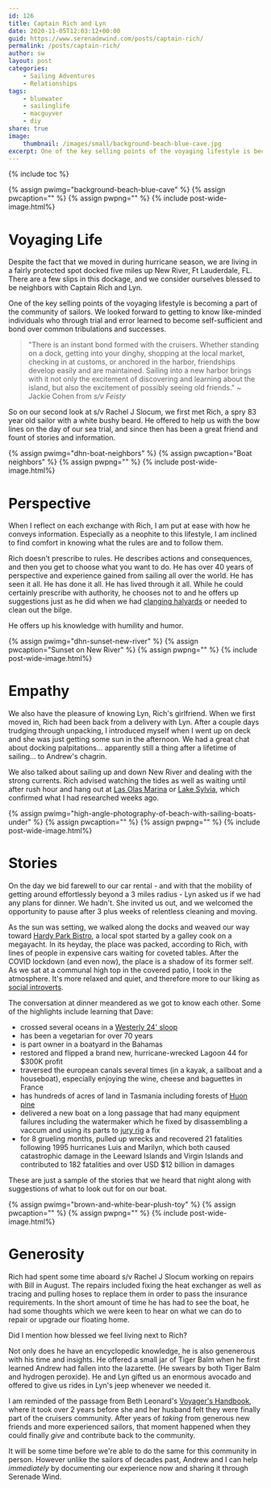```yaml
---
id: 126
title: Captain Rich and Lyn
date: 2020-11-05T12:03:12+00:00
guid: https://www.serenadewind.com/posts/captain-rich/
permalink: /posts/captain-rich/
author: sw
layout: post
categories:
    - Sailing Adventures
    - Relationships
tags:
    - bluewater
    - sailinglife
    - macguyver
    - diy
share: true
image:
    thumbnail: /images/small/background-beach-blue-cave.jpg 
excerpt: One of the key selling points of the voyaging lifestyle is becoming a part of the community of sailors. We know of no better way of being introduced to this community than to have as neighbors, Captain Rich and his girlfriend Lyn. 
---
```

{% include toc %}

{% assign pwimg="background-beach-blue-cave" %}
{% assign pwcaption="" %}
{% assign pwpng="" %}
{% include post-wide-image.html%}

# Voyaging Life

Despite the fact that we moved in during hurricane season, we are living in a fairly protected spot docked five miles up New River, Ft Lauderdale, FL. There are a few slips in this dockage, and we consider ourselves blessed to be neighbors with Captain Rich and Lyn. 

One of the key selling points of the voyaging lifestyle is becoming a part of the community of sailors. We looked forward to getting to know like-minded individuals who through trial and error learned to become self-sufficient and bond over common tribulations and successes. 

> "There is an instant bond formed with the cruisers. Whether standing on a dock, getting into your dinghy, shopping at the local market, checking in at customs, or anchored in the harbor, friendships develop easily and are maintained. Sailing into a new harbor brings with it not only the excitement of discovering and learning about the island, but also the excitement of possibly seeing old friends." ~ Jackie Cohen from *s/v Feisty*

So on our second look at s/v Rachel J Slocum, we first met Rich, a spry 83 year old sailor with a white bushy beard. He offered to help us with the bow lines on the day of our sea trial, and since then has been a great friend and fount of stories and information. 

{% assign pwimg="dhn-boat-neighbors" %}
{% assign pwcaption="Boat neighbors" %}
{% assign pwpng="" %}
{% include post-wide-image.html%}

# Perspective

When I reflect on each exchange with Rich, I am put at ease with how he conveys information. Especially as a neophite to this lifestyle, I am inclined to find comfort in knowing what the rules are and to follow them. 

Rich doesn't prescribe to rules. He describes actions and consequences, and then you get to choose what you want to do. He has over 40 years of perspective and experience gained from sailing all over the world. He has seen it all. He has done it all. He has lived through it all. While he could certainly prescribe with authority, he chooses not to and he offers up suggestions just as he did when we had [clanging halyards](/posts/tracer/) or needed to clean out the bilge. 

He offers up his knowledge with humility and humor.

{% assign pwimg="dhn-sunset-new-river" %}
{% assign pwcaption="Sunset on New River" %}
{% assign pwpng="" %}
{% include post-wide-image.html%}

# Empathy 

We also have the pleasure of knowing Lyn, Rich's girlfriend. When we first moved in, Rich had been back from a delivery with Lyn. After a couple days trudging through unpacking, I introduced myself when I went up on deck and she was just getting some sun in the afternoon. We had a great chat about docking palpitations... apparently still a thing after a lifetime of sailing... to Andrew's chagrin. 

We also talked about sailing up and down New River and dealing with the strong currents. Rich advised watching the tides as well as waiting until after rush hour and hang out at [Las Olas Marina](https://www.fortlauderdale.gov/departments/parks-recreation/marine-facilities/las-olas-marina) or [Lake Sylvia](https://www.waterwayguide.com/anchorage/2-619/lake-sylvia), which confirmed what I had researched weeks ago. 

{% assign pwimg="high-angle-photography-of-beach-with-sailing-boats-under" %}
{% assign pwcaption="" %}
{% assign pwpng="" %}
{% include post-wide-image.html%}

# Stories

On the day we bid farewell to our car rental - and with that the mobility of getting around effortlessly beyond a 3 miles radius - Lyn asked us if we had any plans for dinner. We hadn't. She invited us out, and we welcomed the opportunity to pause after 3 plus weeks of relentless cleaning and moving. 

As the sun was setting, we walked along the docks and weaved our way toward [Hardy Park Bistro](https://www.hardyparkbistro.com/), a local spot started by a galley cook on a megayacht. In its heyday, the place was packed, according to Rich, with lines of people in expensive cars waiting for coveted tables. After the COVID lockdown (and even now), the place is a shadow of its former self. As we sat at a communal high top in the covered patio, I took in the atmosphere. It's more relaxed and quiet, and therefore more to our liking as [social introverts](/posts/selectively-social/).

The conversation at dinner meandered as we got to know each other. Some of the highlights include learning that Dave:

 - crossed several oceans in a [Westerly 24' sloop](https://sailboatdata.com/sailboat/westerly-25)
 - has been a vegetarian for over 70 years
 - is part owner in a boatyard in the Bahamas
 - restored and flipped a brand new, hurricane-wrecked Lagoon 44 for $300K profit
 - traversed the european canals several times (in a kayak, a sailboat and a houseboat), especially enjoying the wine, cheese and baguettes in France
 - has hundreds of acres of land in Tasmania including forests of [Huon pine](/posts/huon-pine/)
 - delivered a new boat on a long passage that had many equipment failures including the watermaker which he fixed by disassembling a vaccum and using its parts to [jury rig](https://en.wikipedia.org/wiki/Jury_rigging) a fix 
 - for 8 grueling months, pulled up wrecks and recovered 21 fatalities following 1995 hurricanes Luis and Marilyn, which both caused catastrophic damage in the Leeward Islands and Virgin Islands and contributed to 182 fatalities and over USD $12 billion in damages 

These are just a sample of the stories that we heard that night along with suggestions of what to look out for on our boat. 

{% assign pwimg="brown-and-white-bear-plush-toy" %}
{% assign pwcaption="" %}
{% assign pwpng="" %}
{% include post-wide-image.html%}

# Generosity 

Rich had spent some time aboard s/v Rachel J Slocum working on repairs with Bill in August. The repairs included fixing the heat exchanger as well as tracing and pulling hoses to replace them in order to pass the insurance requirements. In the short amount of time he has had to see the boat, he had some thoughts which we were keen to hear on what we can do to repair or upgrade our floating home. 

Did I mention how blessed we feel living next to Rich? 

Not only does he have an encyclopedic knowledge, he is also genenerous with his time and insights. He offered a small jar of Tiger Balm when he first learned Andrew had fallen into the lazarette. (He swears by both Tiger Balm and hydrogen peroxide). He and Lyn gifted us an enormous avocado and offered to give us rides in Lyn's jeep whenever we needed it.

I am reminded of the passage from Beth Leonard's [Voyager's Handbook](https://read.amazon.com/kp/embed?asin=B0072UO1VA&preview=newtab&linkCode=kpe&ref_=cm_sw_r_kb_dp_FJoHEbN7G53A8), where it took over 2 years before she and her husband felt they were finally part of the cruisers community. After years of *taking* from generous new friends and more experienced sailors, that moment happened when they could finally *give* and contribute back to the community. 

It will be some time before we're able to do the same for this community in person. However unlike the sailors of decades past, Andrew and I can help *immediately* by documenting our experience now and sharing it through Serenade Wind. 


